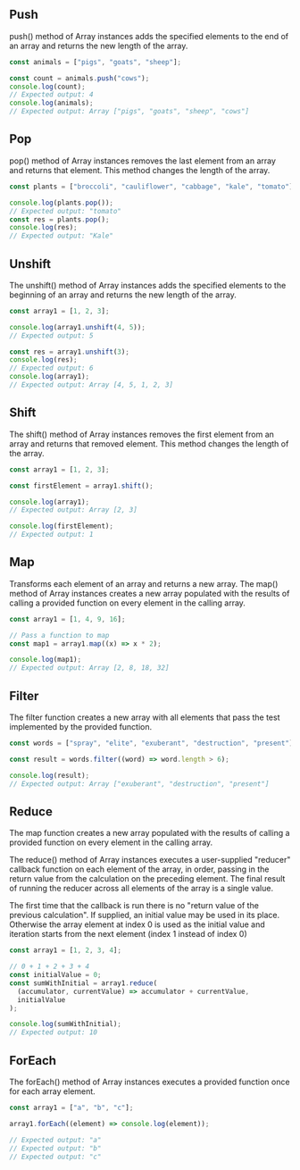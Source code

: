 ## Push

push() method of Array instances adds the specified elements to the end of an array and returns the new length of the array.

```js
const animals = ["pigs", "goats", "sheep"];

const count = animals.push("cows");
console.log(count);
// Expected output: 4
console.log(animals);
// Expected output: Array ["pigs", "goats", "sheep", "cows"]
```

## Pop

pop() method of Array instances removes the last element from an array and returns that element. This method changes the length of the array.

```js
const plants = ["broccoli", "cauliflower", "cabbage", "kale", "tomato"];

console.log(plants.pop());
// Expected output: "tomato"
const res = plants.pop();
console.log(res);
// Expected output: "Kale"
```

## Unshift

The unshift() method of Array instances adds the specified elements to the beginning of an array and returns the new length of the array.

```js
const array1 = [1, 2, 3];

console.log(array1.unshift(4, 5));
// Expected output: 5

const res = array1.unshift(3);
console.log(res);
// Expected output: 6
console.log(array1);
// Expected output: Array [4, 5, 1, 2, 3]
```

## Shift

The shift() method of Array instances removes the first element from an array and returns that removed element. This method changes the length of the array.

```js
const array1 = [1, 2, 3];

const firstElement = array1.shift();

console.log(array1);
// Expected output: Array [2, 3]

console.log(firstElement);
// Expected output: 1
```

## Map

Transforms each element of an array and returns a new array.
The map() method of Array instances creates a new array populated with the results of calling a provided function on every element in the calling array.

```js
const array1 = [1, 4, 9, 16];

// Pass a function to map
const map1 = array1.map((x) => x * 2);

console.log(map1);
// Expected output: Array [2, 8, 18, 32]
```

## Filter

The filter function creates a new array with all elements that pass the test implemented by the provided function.

```js
const words = ["spray", "elite", "exuberant", "destruction", "present"];

const result = words.filter((word) => word.length > 6);

console.log(result);
// Expected output: Array ["exuberant", "destruction", "present"]
```

## Reduce

The map function creates a new array populated with the results of calling a provided function on every element in the calling array.

The reduce() method of Array instances executes a user-supplied "reducer" callback function on each element of the array, in order, passing in the return value from the calculation on the preceding element. The final result of running the reducer across all elements of the array is a single value.

The first time that the callback is run there is no "return value of the previous calculation". If supplied, an initial value may be used in its place. Otherwise the array element at index 0 is used as the initial value and iteration starts from the next element (index 1 instead of index 0)

```js
const array1 = [1, 2, 3, 4];

// 0 + 1 + 2 + 3 + 4
const initialValue = 0;
const sumWithInitial = array1.reduce(
  (accumulator, currentValue) => accumulator + currentValue,
  initialValue
);

console.log(sumWithInitial);
// Expected output: 10
```

## ForEach

The forEach() method of Array instances executes a provided function once for each array element.

```js
const array1 = ["a", "b", "c"];

array1.forEach((element) => console.log(element));

// Expected output: "a"
// Expected output: "b"
// Expected output: "c"
```
